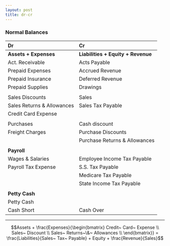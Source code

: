 ```yaml
---
layout: post
title: dr-cr
---
```



### Normal Balances

| Dr | Cr |
|:-|:-|
|**Assets + Expenses**|**Liabilities + Equity + Revenue**|
|Act. Receivable|Acts Payable|
|Prepaid Expenses|Accrued Revenue|
|Prepaid Insurance|Deferred Revenue|
|Prepaid Supplies|Drawings|
|||
|Sales Discounts|Sales|
|Sales Returns & Allowances |Sales Tax Payable|
|Credit Card Expense||
|||
|Purchases|Cash discount|
|Freight Charges|Purchase Discounts|
||Purchase Returns & Allowances|
|||
|**Payroll**||
|Wages & Salaries|Employee Income Tax Payable|
|Payroll Tax Expense|S.S. Tax Payable|
||Medicare Tax Payable|
||State Income Tax Payable|
|||
|**Petty Cash**||
|Petty Cash||
|Cash Short|Cash Over|


---

$$Assets + \frac{Expenses}{\begin{bmatrix}
Credit~ Card~ Expense \\
Sales~ Discount \\
Sales~ Returns~\&~ Allowances \\
\end{bmatrix}} = \frac{Liabilities}{Sales~ Tax~ Payable} + Equity + \frac{Revenue}{Sales}$$  
